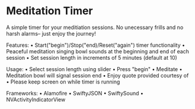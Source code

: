 # Meditation Timer

A simple timer for your meditiation sessions. No unecessary frills and no harsh alarms– just enjoy the journey!

Features:
• Start("begin")/Stop("end)/Reset("again") timer functionality
• Peaceful meditation singing bowl sounds at the beginning and end of each session
• Set session length in increments of 5 minutes (default at 10)

Usage:
• Select session length using slider
• Press "begin"
• Meditate
• Meditation bowl will signal session end
• Enjoy quote provided courtesy of 
• Please keep screen on while timer is running


Frameworks:
• Alamofire
• SwiftyJSON
• SwiftySound
• NVActivityIndicatorView